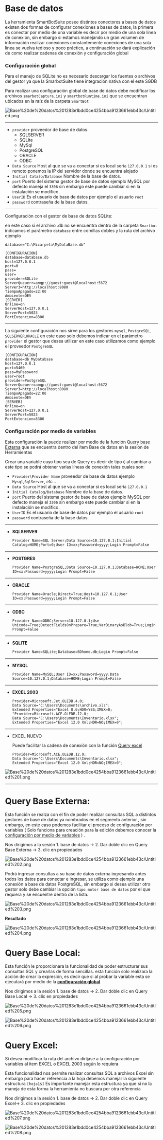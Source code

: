 # Base de datos

La herramienta  SmartBotSuite posee distintos conectores a bases de datos existen dos formas de configurar conexiones a bases de datos, la primera es conectar por medio de una variable es decir por medio de una sola linea de conexión, sin embargo si estamos manejando un gran volumen de información realizar conexiones constantemente conexiones de una sola línea se vuelva tedioso y poco práctico, a continuación se dará explicación de como realizar cadenas de conexión y configuración global

### Configuración global

Para el manejo de SQLite no es necesario descargar los fuentes  o archivos del gestor ya que la SmarbotSuite tiene integración nativa con el este SGDB

Para realizar una configuración global de base de datos debe modificar los archivos `smarbotCaptura.ini`  y `smartbotRuntime.ini`  que se encuentran ubicados en la raíz de la carpeta `SmartBot` 

![Base%20de%20datos%201283e1bdd0ce4254bba9123661ebb43c/Untitled.png](Base-de-datos/Untitled.png)

---

- `provider` proveedor de base de datos
    - SQLSERVER
    - SQLite
    - MySql
    - PostgreSQL
    - ORACLE
    - ODBC
- `Data Source`  Host al que se va a conectar si es local seria `127.0.0.1` si es remoto ponemos la IP del servidor donde se encuentra alojado
- `Initial Catalo/Database`  Nombre  de la base de datos.
- `port`  Puerto del sistema gestor de base de datos ejemplo MySQL por defecto maneja el `3306` sin embargo este puede cambiar si en la instalación se modifico.
- `UserID`  Es el usuario de base de datos por ejemplo el usuario  `root`
- `password` contraseña de la base datos.

---

Configuración con el gestor de base de datos  SQLite: 

en este caso si el archivo .db no se encuentra dentro de la carpeta `Smartbot` indicamos el parámetro  `database`  entre comillas dobles y la ruta del archivo ejemplo

```
database="C:\Micarpeta\MyDataBase.db"
```

```
[CONFIGURACION]
database=database.db
host=127.0.0.1
port=0
pass=
user=
provider=SQLite
ServerQueuerr=amqp://guest:guest@localhost:5672
Server3=http://localhost:8080
TiempoApagado=22:00
Ambiente=DEV
[SERVER]
Online=on
ServerHost=127.0.0.1
ServerPort=5023
PortExtencion=8300
```

---

La siguiente configuración nos sirve para los gestores `mysql`, `PostgreSQL`, `SQLSERVER`,`ORACLE` en este caso solo debemos indicar en el parámetro `provider`  el gestor que desea utilizar en este caso utilizamos como ejemplo el proveedor `PostgreSQL`

```
[CONFIGURACION]
database=db_MyDatabase
host=127.0.0.1
port=5460
pass=MyPassword
user=root
provider=PostgreSQL
ServerQueuerr=amqp://guest:guest@localhost:5672
Server3=http://localhost:8080
TiempoApagado=22:00
Ambiente=DEV
[SERVER]
Online=on
ServerHost=127.0.0.1
ServerPort=5023
PortExtencion=8300
```

### Configuración por medio de variables

Esta configuración la puede realizar por medio de la función [Query base Externa]() que se encuentra dentro del ítem Base de datos en la sesión de Herramientas

Crear una variable cuyo tipo sea de Query  es decir de tipo `Q` al cambiar a este tipo se podrá obtener varias líneas de conexión tales cuales son:

- `Provider\Provider Name` proveedor de base de datos ejemplo `Mysql`,`SqlServer`, *etc…*
- `Data Source`  Host al que se va a conectar si es local seria `127.0.0.1`
- `Initial Catalog/Database`  Nombre  de la base de datos.
- `port`  Puerto del sistema gestor de base de datos ejemplo MySQL por defecto maneja el `3306` sin embargo este puede cambiar si en la instalación se modifico.
- `UserID`  Es el usuario de base de datos por ejemplo el usuario  `root`
- `password` contraseña de la base datos.

---

- **SQLSERVER**

    ```
    Provider Name=SQL Server;Data Source=10.127.0.1;Initial Catalog=HOME;Port=0;User ID=xx;Password=yyyy;Login Prompt=False
    ```

---

- **POSTGRES**

    ```
    Provider Name=PostgreSQL;Data Source=10.127.0.1;Database=HOME;User ID=xx;Password=yyyy;Login Prompt=False
    ```

---

- **ORACLE**

    ```
    Provider Name=Oracle;Direct=True;Host=10.127.0.1;User ID=xx;Password=yyyy;Login Prompt=False
    ```

---

- **ODBC**

    ```
    Provider Name=ODBC;Server=10.127.0.1;Use Unicode=True;DetectFieldsOnPrepare=True;VarBinaryAsBlob=True;Login Prompt=False
    ```

---

- **SQLITE**

    ```
    Provider Name=SQLite;Database=BDhome.db;Login Prompt=False
    ```

---

- **MYSQL**

    ```
    Provider Name=MySQL;User ID=xx;Password=yyyy;Data Source=10.127.0.1;Database=HOME;Login Prompt=False
    ```

---

- **EXCEL 2003**

    ```
    Provider=Microsoft.Jet.OLEDB.4.0;
    Data Source="C:\Users\Documents\archivo.xls";
    Extended Properties="Excel 8.0;HDR=YES;IMEX=0;
    "Provider=Microsoft.ACE.OLEDB.12.0;
    Data Source="C:\Users\Documents\Inventario.xlsx";
    Extended Properties="Excel 12.0 Xml;HDR=NO;IMEX=0";
    ```

---

- EXCEL NUEVO

    Puede facilitar la cadena de conexión con la función [Query excel]() 

    ```
    Provider=Microsoft.ACE.OLEDB.12.0;
    Data Source="C:\Users\Documents\Inventario.xlsx";
    Extended Properties="Excel 12.0 Xml;HDR=NO;IMEX=0";
    ```

![Base%20de%20datos%201283e1bdd0ce4254bba9123661ebb43c/Untitled%201.png](Base%20de%20datos%201283e1bdd0ce4254bba9123661ebb43c/Untitled%201.png)

---

# Query Base Externa:

Esta función se realza con el fin de poder realizar consultas SQL a distintos gestores de base de datos ya nombrados en el segmento anterior , sin embargo, en este caso podemos facilitar el proceso de configuración por variables ( Solo funciona para creación para la edición debemos conocer la [configuración por medio de variables]() ) .

Nos dirigimos a la sesión 1. base de datos → 2. Dar doble clic en Query Base Externa → 3. clic en propiedades

![Base%20de%20datos%201283e1bdd0ce4254bba9123661ebb43c/Untitled%202.png](Base-de-datos/Untitled%202.png)

Podrá ingresar consultas a su base de datos externa ingresando antes todos los datos para conectar  e ingresar,  se utiliza como ejemplo una conexión a base de datos PostgreSQL, sin embargo si desea utilizar otro gestor  solo debe cambiar la opción `tipo motor base de datos` por el que requiera y se encuentre dentro de la lista.

![Base%20de%20datos%201283e1bdd0ce4254bba9123661ebb43c/Untitled%203.png](Base-de-datos/Untitled%203.png)

**Resultado**

![Base%20de%20datos%201283e1bdd0ce4254bba9123661ebb43c/Untitled%204.png](Base-de-datos/Untitled%204.png)

# Query Base Local:

Esta función le proporcionara  la funcionalidad de poder estructurar sus consultas SQL y crearlas de forma sencillas. esta función solo realizara la acción de crear la expresión, es decir que si al probar la variable esta se ejecutará por medio de la **[configuración global]()**

Nos dirigimos a la sesión 1. base de datos → 2. Dar doble clic en Query Base Local → 3. clic en propiedades

![Base%20de%20datos%201283e1bdd0ce4254bba9123661ebb43c/Untitled%205.png](Base-de-datos/Untitled%205.png)

![Base%20de%20datos%201283e1bdd0ce4254bba9123661ebb43c/Untitled%206.png](Base-de-datos/Untitled%206.png)

# Query Excel:

Si desea modificar la ruta del archivo diríjase a la configuración por variables al ítem EXCEL o EXCEL 2003 según lo requiera

Esta funcionalidad nos permite realizar consultas SQL a archivos Excel sin embargo para hacer referencia a la hoja debemos manejar la siguiente estructura `[hoja1$]` Es importante manejar esta estructura ya que si no la maneja de esta forma la herramienta no buscara por otra referencia 

Nos dirigimos a la sesión 1. base de datos → 2. Dar doble clic en Query Excel→ 3. clic en propiedades

![Base%20de%20datos%201283e1bdd0ce4254bba9123661ebb43c/Untitled%207.png](Base-de-datos/Untitled%207.png)

![Base%20de%20datos%201283e1bdd0ce4254bba9123661ebb43c/Untitled%208.png](Base-de-datos/Untitled%208.png)